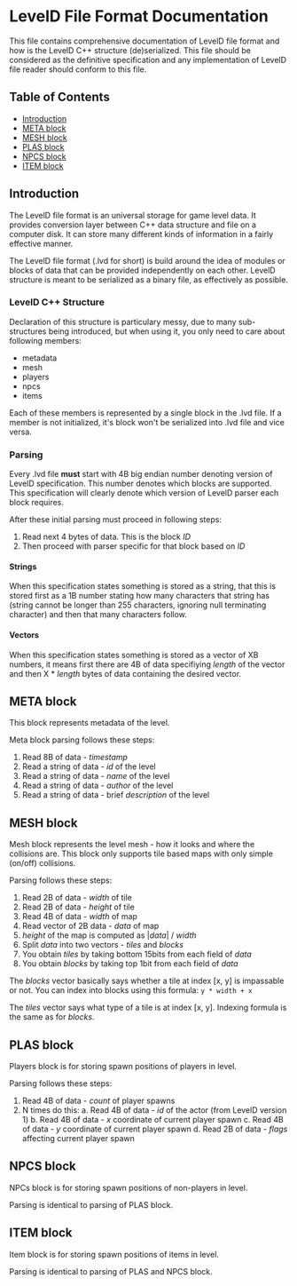 # LevelD File Format Documentation

This file contains comprehensive documentation of LevelD file format and how is the LevelD C++ structure (de)serialized. This file should be considered as the definitive specification and any implementation of LevelD file reader should conform to this file.

## Table of Contents

 * [Introduction](#introduction)
 * [META block](#meta-block)
 * [MESH block](#mesh-block)
 * [PLAS block](#plas-block)
 * [NPCS block](#npcs-block)
 * [ITEM block](#item-block)

## Introduction

The LevelD file format is an universal storage for game level data. It provides conversion layer between C++ data structure and file on a computer disk. It can store many different kinds of information in a fairly effective manner.

The LevelD file format (.lvd for short) is build around the idea of modules or blocks of data that can be provided independently on each other. LevelD structure is meant to be serialized as a binary file, as effectively as possible.

### LevelD C++ Structure

Declaration of this structure is particulary messy, due to many sub-structures being introduced, but when using it, you only need to care about following members:

 * metadata
 * mesh
 * players
 * npcs
 * items

Each of these members is represented by a single block in the .lvd file. If a member is not initialized, it's block won't be serialized into .lvd file and vice versa.

### Parsing

Every .lvd file **must** start with 4B big endian number denoting version of LevelD specification. This number denotes which blocks are supported. This specification will clearly denote which version of LevelD parser each block requires.

After these initial parsing must proceed in following steps:
 1. Read next 4 bytes of data. This is the block *ID*
 2. Then proceed with parser specific for that block based on *ID*

#### Strings

When this specification states something is stored as a string, that this is stored first as a 1B number stating how many characters that string has (string cannot be longer than 255 characters, ignoring null terminating character) and then that many characters follow.

#### Vectors

When this specification states something is stored as a vector of XB numbers, it means first there are 4B of data specifiying *length* of the vector and then X * *length* bytes of data containing the desired vector.

## META block

This block represents metadata of the level.

Meta block parsing follows these steps:

 1. Read 8B of data - *timestamp*
 2. Read a string of data - *id* of the level
 3. Read a string of data - *name* of the level
 4. Read a string of data - *author* of the level
 5. Read a string of data - brief *description* of the level

## MESH block

Mesh block represents the level mesh - how it looks and where the collisions are. This block only supports tile based maps with only simple (on/off) collisions.

Parsing follows these steps:

 1. Read 2B of data - *width* of tile
 2. Read 2B of data - *height* of tile
 3. Read 4B of data - *width* of map
 4. Read vector of 2B data - *data* of map
 5. *height* of the map is computed as |*data*| / *width*
 6. Split *data* into two vectors - *tiles* and *blocks*
 7. You obtain *tiles* by taking bottom 15bits from each field of *data*
 8. You obtain *blocks* by taking top 1bit from each field of *data*

The *blocks* vector basically says whether a tile at index [x, y] is impassable or not. You can index into blocks using this formula: `y * width + x`

The *tiles* vector says what type of a tile is at index [x, y]. Indexing formula is the same as for *blocks*.

## PLAS block

Players block is for storing spawn positions of players in level.

Parsing follows these steps:

 1. Read 4B of data - *count* of player spawns
 2. N times do this:
    a. Read 4B of data - *id* of the actor (from LevelD version 1)
    b. Read 4B of data - *x* coordinate of current player spawn
    c. Read 4B of data - *y* coordinate of current player spawn
    d. Read 2B of data - *flags* affecting current player spawn

## NPCS block

NPCs block is for storing spawn positions of non-players in level.

Parsing is identical to parsing of PLAS block.

## ITEM block

Item block is for storing spawn positions of items in level.

Parsing is identical to parsing of PLAS and NPCS block.